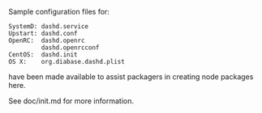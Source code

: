Sample configuration files for:
```
SystemD: dashd.service
Upstart: dashd.conf
OpenRC:  dashd.openrc
         dashd.openrcconf
CentOS:  dashd.init
OS X:    org.diabase.dashd.plist
```
have been made available to assist packagers in creating node packages here.

See doc/init.md for more information.
